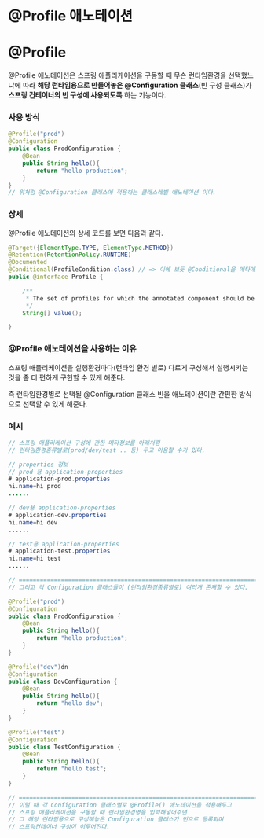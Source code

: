 # @Profile 애노테이션

# @Profile

@Profile 애노테이션은 스프링 애플리케이션을 구동할 때 무슨 런타임환경을 선택했느냐에 따라 **해당 런타임용으로 만들어놓은 @Configuration 클래스**(빈 구성 클래스)가 **스프링 컨테이너의 빈 구성에 사용되도록** 하는 기능이다.

### 사용 방식

```java
@Profile("prod")
@Configuration
public class ProdConfiguration {
    @Bean
    public String hello(){
        return "hello production";
    }
}
// 위처럼 @Configuration 클래스에 적용하는 클래스레벨 애노테이션 이다.
```

### 상세

@Profile 애노테이션의 상세 코드를 보면 다음과 같다.

```java
@Target({ElementType.TYPE, ElementType.METHOD})
@Retention(RetentionPolicy.RUNTIME)
@Documented
@Conditional(ProfileCondition.class) // => 이에 보듯 @Conditional을 메타애노테이션으로 갖고 있는 애노테이션이다.**
public @interface Profile {

	/**
	 * The set of profiles for which the annotated component should be registered.
	 */
	String[] value();

}
```

### @Profile 애노테이션을 사용하는 이유

스프링 애플리케이션을 실행환경마다(런타임 환경 별로) 다르게 구성해서 실행시키는 것을 좀 더 편하게 구현할 수 있게 해준다.

즉 런타임환경별로 선택될 @Configuration 클래스 빈을 애노테이션이란 간편한 방식으로 선택할 수 있게 해준다.

### 예시
```java
// 스프링 애플리케이션 구성에 관한 메타정보를 아래처럼 
// 런타임환경종류별로(prod/dev/test .. 등) 두고 이용할 수가 있다.

// properties 정보
// prod 용 application-properties
# application-prod.properties
hi.name=hi prod
......

// dev용 application-properties
# application-dev.properties
hi.name=hi dev
......

// test용 application-properties
# application-test.properties
hi.name=hi test
......

// ==============================================================================
// 그리고 각 Configuration 클래스들이 (런타임환경종류별로) 여러개 존재할 수 있다.

@Profile("prod")
@Configuration
public class ProdConfiguration {
    @Bean
    public String hello(){
        return "hello production";
    }
}

@Profile("dev")dn
@Configuration
public class DevConfiguration {
    @Bean
    public String hello(){
        return "hello dev";
    }
}

@Profile("test")
@Configuration
public class TestConfiguration {
    @Bean
    public String hello(){
        return "hello test";
    }
}

// ==============================================================================
// 이럴 때 각 Configuration 클래스별로 @Profile() 애노테이션을 적용해두고
// 스프링 애플리케이션을 구동할 때 런타임환경명을 입력해넣어주면
// 그 해당 런타임용으로 구성해놓은 Configuration 클래스가 빈으로 등록되며
// 스프링컨테이너 구성이 이루어진다.
```